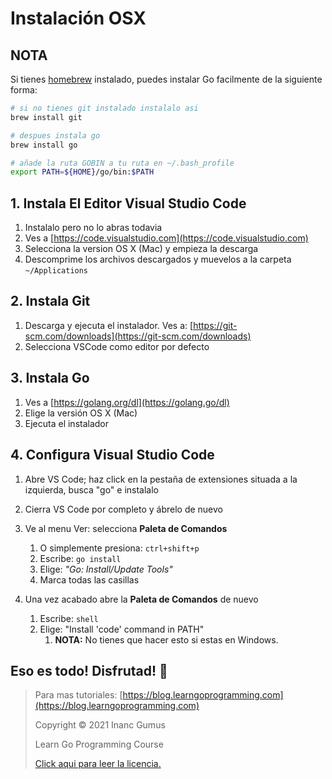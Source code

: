 # Instalación OSX

## NOTA

Si tienes [homebrew](https://brew.sh) instalado, puedes instalar Go facilmente de la siguiente forma:

```bash
# si no tienes git instalado instalalo asi
brew install git

# despues instala go
brew install go

# añade la ruta GOBIN a tu ruta en ~/.bash_profile
export PATH=${HOME}/go/bin:$PATH
```

## 1. Instala El Editor Visual Studio Code

1. Instalalo pero no lo abras todavia
2. Ves a [https://code.visualstudio.com](https://code.visualstudio.com)
3. Selecciona la version OS X (Mac) y empieza la descarga
4. Descomprime los archivos descargados y muevelos a la carpeta `~/Applications`

## 2. Instala Git

1. Descarga y ejecuta el instalador. Ves a: [https://git-scm.com/downloads](https://git-scm.com/downloads)
2. Selecciona VSCode como editor por defecto

## 3. Instala Go

1. Ves a [https://golang.org/dl](https://golang.go/dl)
2. Elige la versión OS X (Mac)
3. Ejecuta el instalador

## 4. Configura Visual Studio Code

1. Abre VS Code; haz click en la pestaña de extensiones situada a la izquierda, busca "go" e instalalo
2. Cierra VS Code por completo y ábrelo de nuevo

3. Ve al menu Ver: selecciona **Paleta de Comandos**
    1. O simplemente presiona: `ctrl+shift+p`
    2. Escribe: `go install`
    3. Elige: _"Go: Install/Update Tools"_
    4. Marca todas las casillas

4. Una vez acabado abre la **Paleta de Comandos** de nuevo
    1. Escribe: `shell`
    2. Elige: "Install 'code' command in PATH"
        1. **NOTA:** No tienes que hacer esto si estas en Windows.

## Eso es todo! Disfrutad! 🤩

<div style="page-break-after: always;"></div>

> Para mas tutoriales: [https://blog.learngoprogramming.com](https://blog.learngoprogramming.com)
> 
> Copyright © 2021 Inanc Gumus
> 
> Learn Go Programming Course
> 
> [Click aqui para leer la licencia.](https://creativecommons.org/licenses/by-nc-sa/4.0/)